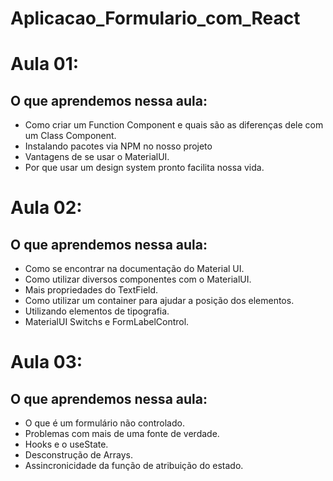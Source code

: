 # Aplicacao_Formulario_com_React

# Aula 01:

## O que aprendemos nessa aula:

- Como criar um Function Component e quais são as diferenças dele com um Class Component.
- Instalando pacotes via NPM no nosso projeto
- Vantagens de se usar o MaterialUI.
- Por que usar um design system pronto facilita nossa vida.

# Aula 02:

## O que aprendemos nessa aula:

- Como se encontrar na documentação do Material UI.
- Como utilizar diversos componentes com o MaterialUI.
- Mais propriedades do TextField.
- Como utilizar um container para ajudar a posição dos elementos.
- Utilizando elementos de tipografia.
- MaterialUI Switchs e FormLabelControl.

# Aula 03:

## O que aprendemos nessa aula:

- O que é um formulário não controlado.
- Problemas com mais de uma fonte de verdade.
- Hooks e o useState.
- Desconstrução de Arrays.
- Assincronicidade da função de atribuição do estado.